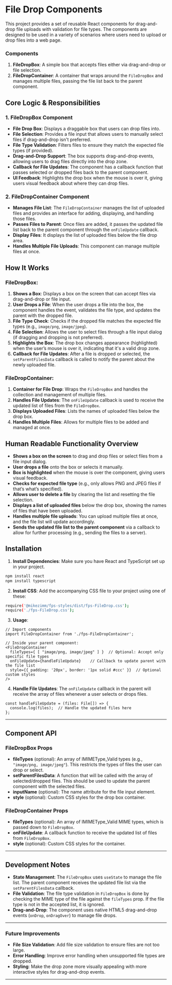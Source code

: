 # File Drop Components

This project provides a set of reusable React components for drag-and-drop file uploads with validation for file types. The components are designed to be used in a variety of scenarios where users need to upload or drop files into a web page.

### Components

1. **FileDropBox**: A simple box that accepts files either via drag-and-drop or file selection.
2. **FileDropContainer**: A container that wraps around the `FileDropBox` and manages multiple files, passing the file list back to the parent component.

## Core Logic & Responsibilities

### 1. **FileDropBox Component**
- **File Drop Box**: Displays a draggable box that users can drop files into.
- **File Selection**: Provides a file input that allows users to manually select files if drag-and-drop isn't preferred.
- **File Type Validation**: Filters files to ensure they match the expected file types (if provided).
- **Drag-and-Drop Support**: The box supports drag-and-drop events, allowing users to drag files directly into the drop zone.
- **Callback for File Updates**: The component has a callback function that passes selected or dropped files back to the parent component.
- **UI Feedback**: Highlights the drop box when the mouse is over it, giving users visual feedback about where they can drop files.

### 2. **FileDropContainer Component**
- **Manages File List**: The `FileDropContainer` manages the list of uploaded files and provides an interface for adding, displaying, and handling those files.
- **Passes Files to Parent**: Once files are added, it passes the updated file list back to the parent component through the `onFileUpdate` callback.
- **Display Files**: It displays the list of uploaded files below the file drop area.
- **Handles Multiple File Uploads**: This component can manage multiple files at once.

## How It Works

### **FileDropBox**:
1. **Shows a Box**: Displays a box on the screen that can accept files via drag-and-drop or file input.
2. **User Drops a File**: When the user drops a file into the box, the component handles the event, validates the file type, and updates the parent with the dropped file.
3. **File Type Check**: Checks if the dropped file matches the expected file types (e.g., `image/png`, `image/jpeg`).
4. **File Selection**: Allows the user to select files through a file input dialog (if dragging and dropping is not preferred).
5. **Highlights the Box**: The drop box changes appearance (highlighted) when the user’s mouse is over it, indicating that it's a valid drop zone.
6. **Callback for File Updates**: After a file is dropped or selected, the `setParentFilesData` callback is called to notify the parent about the newly uploaded file.

### **FileDropContainer**:
1. **Container for File Drop**: Wraps the `FileDropBox` and handles the collection and management of multiple files.
2. **Handles File Updates**: The `onFileUpdate` callback is used to receive the updated list of files from the `FileDropBox`.
3. **Displays Uploaded Files**: Lists the names of uploaded files below the drop box.
4. **Handles Multiple Files**: Allows for multiple files to be added and managed at once.

## Human Readable Functionality Overview

- **Shows a box on the screen** to drag and drop files or select files from a file input dialog.
- **User drops a file** onto the box or selects it manually.
- **Box is highlighted** when the mouse is over the component, giving users visual feedback.
- **Checks for expected file type** (e.g., only allows PNG and JPEG files if that’s what’s specified).
- **Allows user to delete a file** by clearing the list and resetting the file selection.
- **Displays a list of uploaded files** below the drop box, showing the names of files that have been uploaded.
- **Handles multiple file uploads**: You can upload multiple files at once, and the file list will update accordingly.
- **Sends the updated file list to the parent component** via a callback to allow for further processing (e.g., sending the files to a server).

## Installation

1. **Install Dependencies**: Make sure you have React and TypeScript set up in your project.

```bash
npm install react
npm install typescript
```

2. **Install CSS**: Add the accompanying CSS file to your project using one of these:

```bash
require('@mikezimm/fps-styles/dist/fps-FileDrop.css');
require('./fps-FileDrop.css');
```

3. **Usage**:

```tsx
// Import components
import FileDropContainer from './fps-FileDropContainer';

// Inside your parent component:
<FileDropContainer
  fileTypes={ [ "image/png, image/jpeg" ] }  // Optional: Accept only specific file types
  onFileUpdate={handleFileUpdate}    // Callback to update parent with the file list
  style={{ padding: '20px', border: '1px solid #ccc' }}  // Optional custom styles
/>
```

4. **Handle File Updates**:
   The `onFileUpdate` callback in the parent will receive the array of files whenever a user selects or drops files.

```tsx
const handleFileUpdate = (files: File[]) => {
  console.log(files);  // Handle the updated files here
};
```

---

## Component API

### **FileDropBox Props**
- **fileTypes** (optional): An array of IMIMEType_Valid types (e.g., `"image/png, image/jpeg"`). This restricts the types of files the user can drop or select.
- **setParentFilesData**: A function that will be called with the array of selected/dropped files. This should be used to update the parent component with the selected files.
- **inputName** (optional): The name attribute for the file input element.
- **style** (optional): Custom CSS styles for the drop box container.

### **FileDropContainer Props**
- **fileTypes** (optional): An array of IMIMEType_Valid MIME types, which is passed down to `FileDropBox`.
- **onFileUpdate**: A callback function to receive the updated list of files from `FileDropBox`.
- **style** (optional): Custom CSS styles for the container.

---

## Development Notes

- **State Management**: The `FileDropBox` uses `useState` to manage the file list. The parent component receives the updated file list via the `setParentFilesData` callback.
- **File Validation**: The file type validation in `FileDropBox` is done by checking the MIME type of the file against the `fileTypes` prop. If the file type is not in the accepted list, it is ignored.
- **Drag-and-Drop**: The component uses native HTML5 drag-and-drop events (`onDrop`, `onDragOver`) to manage file drops.

---

### Future Improvements

- **File Size Validation**: Add file size validation to ensure files are not too large.
- **Error Handling**: Improve error handling when unsupported file types are dropped.
- **Styling**: Make the drop zone more visually appealing with more interactive styles for drag-and-drop events.

---
